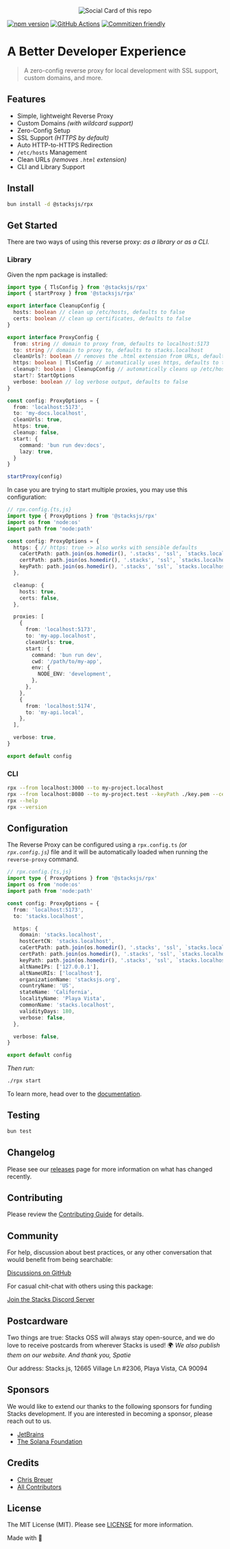 <p align="center"><img src="https://github.com/stacksjs/rpx/blob/main/.github/art/cover.jpg?raw=true" alt="Social Card of this repo"></p>

[![npm version][npm-version-src]][npm-version-href]
[![GitHub Actions][github-actions-src]][github-actions-href]
[![Commitizen friendly](https://img.shields.io/badge/commitizen-friendly-brightgreen.svg)](http://commitizen.github.io/cz-cli/)
<!-- [![npm downloads][npm-downloads-src]][npm-downloads-href] -->
<!-- [![Codecov][codecov-src]][codecov-href] -->

# A Better Developer Experience

> A zero-config reverse proxy for local development with SSL support, custom domains, and more.

## Features

- Simple, lightweight Reverse Proxy
- Custom Domains _(with wildcard support)_
- Zero-Config Setup
- SSL Support _(HTTPS by default)_
- Auto HTTP-to-HTTPS Redirection
- `/etc/hosts` Management
- Clean URLs _(removes `.html` extension)_
- CLI and Library Support

## Install

```bash
bun install -d @stacksjs/rpx
```

<!-- _Alternatively, you can install:_

```bash
brew install rpx # wip
pkgx install rpx # wip
``` -->

## Get Started

There are two ways of using this reverse proxy: _as a library or as a CLI._

### Library

Given the npm package is installed:

```ts
import type { TlsConfig } from '@stacksjs/rpx'
import { startProxy } from '@stacksjs/rpx'

export interface CleanupConfig {
  hosts: boolean // clean up /etc/hosts, defaults to false
  certs: boolean // clean up certificates, defaults to false
}

export interface ProxyConfig {
  from: string // domain to proxy from, defaults to localhost:5173
  to: string // domain to proxy to, defaults to stacks.localhost
  cleanUrls?: boolean // removes the .html extension from URLs, defaults to false
  https: boolean | TlsConfig // automatically uses https, defaults to true, also redirects http to https
  cleanup?: boolean | CleanupConfig // automatically cleans up /etc/hosts, defaults to false
  start?: StartOptions
  verbose: boolean // log verbose output, defaults to false
}

const config: ProxyOptions = {
  from: 'localhost:5173',
  to: 'my-docs.localhost',
  cleanUrls: true,
  https: true,
  cleanup: false,
  start: {
    command: 'bun run dev:docs',
    lazy: true,
  }
}

startProxy(config)
```

In case you are trying to start multiple proxies, you may use this configuration:

```ts
// rpx.config.{ts,js}
import type { ProxyOptions } from '@stacksjs/rpx'
import os from 'node:os'
import path from 'node:path'

const config: ProxyOptions = {
  https: { // https: true -> also works with sensible defaults
    caCertPath: path.join(os.homedir(), '.stacks', 'ssl', `stacks.localhost.ca.crt`),
    certPath: path.join(os.homedir(), '.stacks', 'ssl', `stacks.localhost.crt`),
    keyPath: path.join(os.homedir(), '.stacks', 'ssl', `stacks.localhost.crt.key`),
  },

  cleanup: {
    hosts: true,
    certs: false,
  },

  proxies: [
    {
      from: 'localhost:5173',
      to: 'my-app.localhost',
      cleanUrls: true,
      start: {
        command: 'bun run dev',
        cwd: '/path/to/my-app',
        env: {
          NODE_ENV: 'development',
        },
      },
    },
    {
      from: 'localhost:5174',
      to: 'my-api.local',
    },
  ],

  verbose: true,
}

export default config
```

### CLI

```bash
rpx --from localhost:3000 --to my-project.localhost
rpx --from localhost:8080 --to my-project.test --keyPath ./key.pem --certPath ./cert.pem
rpx --help
rpx --version
```

## Configuration

The Reverse Proxy can be configured using a `rpx.config.ts` _(or `rpx.config.js`)_ file and it will be automatically loaded when running the `reverse-proxy` command.

```ts
// rpx.config.{ts,js}
import type { ProxyOptions } from '@stacksjs/rpx'
import os from 'node:os'
import path from 'node:path'

const config: ProxyOptions = {
  from: 'localhost:5173',
  to: 'stacks.localhost',

  https: {
    domain: 'stacks.localhost',
    hostCertCN: 'stacks.localhost',
    caCertPath: path.join(os.homedir(), '.stacks', 'ssl', `stacks.localhost.ca.crt`),
    certPath: path.join(os.homedir(), '.stacks', 'ssl', `stacks.localhost.crt`),
    keyPath: path.join(os.homedir(), '.stacks', 'ssl', `stacks.localhost.crt.key`),
    altNameIPs: ['127.0.0.1'],
    altNameURIs: ['localhost'],
    organizationName: 'stacksjs.org',
    countryName: 'US',
    stateName: 'California',
    localityName: 'Playa Vista',
    commonName: 'stacks.localhost',
    validityDays: 180,
    verbose: false,
  },

  verbose: false,
}

export default config
```

_Then run:_

```bash
./rpx start
```

To learn more, head over to the [documentation](https://reverse-proxy.sh/).

## Testing

```bash
bun test
```

## Changelog

Please see our [releases](https://github.com/stacksjs/stacks/releases) page for more information on what has changed recently.

## Contributing

Please review the [Contributing Guide](https://github.com/stacksjs/contributing) for details.

## Community

For help, discussion about best practices, or any other conversation that would benefit from being searchable:

[Discussions on GitHub](https://github.com/stacksjs/stacks/discussions)

For casual chit-chat with others using this package:

[Join the Stacks Discord Server](https://discord.gg/stacksjs)

## Postcardware

Two things are true: Stacks OSS will always stay open-source, and we do love to receive postcards from wherever Stacks is used! 🌍 _We also publish them on our website. And thank you, Spatie_

Our address: Stacks.js, 12665 Village Ln #2306, Playa Vista, CA 90094

## Sponsors

We would like to extend our thanks to the following sponsors for funding Stacks development. If you are interested in becoming a sponsor, please reach out to us.

- [JetBrains](https://www.jetbrains.com/)
- [The Solana Foundation](https://solana.com/)

## Credits

- [Chris Breuer](https://github.com/chrisbbreuer)
- [All Contributors](../../contributors)

## License

The MIT License (MIT). Please see [LICENSE](https://github.com/stacksjs/stacks/tree/main/LICENSE.md) for more information.

Made with 💙

<!-- Badges -->
[npm-version-src]: https://img.shields.io/npm/v/@stacksjs/rpx?style=flat-square
[npm-version-href]: https://npmjs.com/package/@stacksjs/rpx
[github-actions-src]: https://img.shields.io/github/actions/workflow/status/stacksjs/rpx/ci.yml?style=flat-square&branch=main
[github-actions-href]: https://github.com/stacksjs/rpx/actions?query=workflow%3Aci

<!-- [codecov-src]: https://img.shields.io/codecov/c/gh/stacksjs/rpx/main?style=flat-square
[codecov-href]: https://codecov.io/gh/stacksjs/rpx -->
